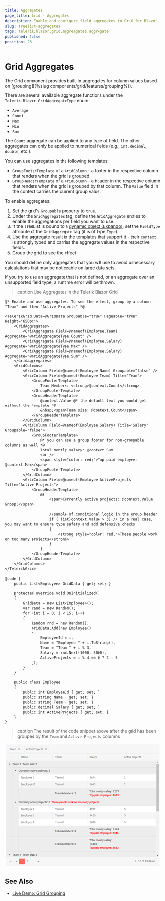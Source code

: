 ```yaml
---
title: Aggregates
page_title: Grid - Aggregates
description: Enable and configure field aggregates in Grid for Blazor.
slug: treelist-aggregates
tags: telerik,blazor,grid,aggreagates,aggregate
published: false
position: 23
---
```


# Grid Aggregates

The Grid component provides built-in aggregates for column values based on [grouping]({%slug components/grid/features/grouping%}).

There are several available aggregate functions under the `Telerik.Blazor.GridAggregateType` enum:

* `Average`
* `Count`
* `Max`
* `Min`
* `Sum`

The `Count` aggregate can be applied to any type of field. The other aggregates can only be applied to numerical fields (e.g., `int`, `decimal`, `double`, etc.).

You can use aggregates in the following templates:

* `GroupFooterTemplate` of a `GridColumn` - a footer in the respective column that renders when the grid is grouped.
* `GroupHeaderTemplate` of a `GridColumn` - a header in the respective column that renders when the grid is grouped by that column. The `Value` field in the context carries the current group value.

To enable aggregates:

1. Set the grid's `Groupable` property to `true`.
1. Under the `GridAggregates` tag, define the `GridAggregate` entries to enable the aggregations per field you want to use.
1. If the TreeList is bound to a [dynamic object (Expando)](https://docs.microsoft.com/en-us/dotnet/csharp/programming-guide/types/walkthrough-creating-and-using-dynamic-objects), set the `FieldType` attribute of the `GridAggregate` tag (it is of type `Type`).
1. Use the aggregate result in the templates that support it - their `context` is strongly typed and carries the aggregate values in the respective fields.
1. Group the grid to see the effect

You should define only aggregates that you will use to avoid unnecessary calculations that may be noticeable on large data sets.

If you try to use an aggregate that is not defined, or an aggregate over an unsupported field type, a runtime error will be thrown.


>caption Use Aggregates in the Telerik Blazor Grid

````CSHTML
@* Enable and use aggregates. To see the effect, group by a column - "Team" and then "Active Projects" *@

<TelerikGrid Data=@GridData Groupable="true" Pageable="true" Height="650px">
    <GridAggregates>
        <GridAggregate Field=@nameof(Employee.Team) Aggregate="@GridAggregateType.Count" />
        <GridAggregate Field=@nameof(Employee.Salary) Aggregate="@GridAggregateType.Max" />
        <GridAggregate Field=@nameof(Employee.Salary) Aggregate="@GridAggregateType.Sum" />
    </GridAggregates>
    <GridColumns>
        <GridColumn Field=@nameof(Employee.Name) Groupable="false" />
        <GridColumn Field=@nameof(Employee.Team) Title="Team">
            <GroupFooterTemplate>
                Team Members: <strong>@context.Count</strong>
            </GroupFooterTemplate>
            <GroupHeaderTemplate>
                @context.Value @* the default text you would get without the template *@
                &nbsp;<span>Team size: @context.Count</span>
            </GroupHeaderTemplate>
        </GridColumn>
        <GridColumn Field=@nameof(Employee.Salary) Title="Salary" Groupable="false">
            <GroupFooterTemplate>
                @* you can use a group footer for non-groupable columns as well *@
                Total montly salary: @context.Sum
                <br />
                <span style="color: red;">Top paid employee: @context.Max</span>
            </GroupFooterTemplate>
        </GridColumn>
        <GridColumn Field=@nameof(Employee.ActiveProjects) Title="Active Projects">
            <GroupHeaderTemplate>
                @{
                    <span>Currently active projects: @context.Value &nbsp;</span>

                    //sample of conditional logic in the group header
                    if ( (int)context.Value > 3) // in a real case, you may want to ensure type safety and add defensive checks
                    {
                        <strong style="color: red;">These people work on too many projects</strong>
                    }
                }
            </GroupHeaderTemplate>
        </GridColumn>
    </GridColumns>
</TelerikGrid>

@code {
    public List<Employee> GridData { get; set; }

    protected override void OnInitialized()
    {
        GridData = new List<Employee>();
        var rand = new Random();
        for (int i = 0; i < 15; i++)
        {
            Random rnd = new Random();
            GridData.Add(new Employee()
            {
                EmployeeId = i,
                Name = "Employee " + i.ToString(),
                Team = "Team " + i % 3,
                Salary = rnd.Next(1000, 5000),
                ActiveProjects = i % 4 == 0 ? 2 : 5
            });
        }
    }

    public class Employee
    {
        public int EmployeeId { get; set; }
        public string Name { get; set; }
        public string Team { get; set; }
        public decimal Salary { get; set; }
        public int ActiveProjects { get; set; }
    }
}
````

>caption The result of the code snippet above after the grid has been grouped by the `Team` and `Active Projects` columns

![Blazor TreeList Aggregates Overview](images/grid-aggregates-overview.png)


## See Also

  * [Live Demo: Grid Grouping](https://demos.telerik.com/blazor-ui/grid/grouping)
   
  
